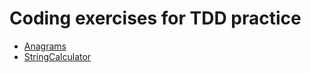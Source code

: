 # Coding exercises for TDD practice

- [Anagrams](src/Anagrams/README.md)
- [StringCalculator](src/StringCalculator/README.md)